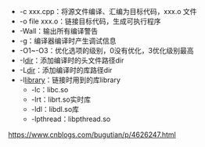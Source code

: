 * -c xxx.cpp：将源文件编译、汇编为目标代码，xxx.o 文件
* -o file xxx.o：链接目标代码，生成可执行程序
* -Wall：输出所有编译警告
* -g：编译器编译时产生调试信息
* -O1~-O3：优化选项的级别，0没有优化，3优化级别最高
* -I<u>dir</u>：添加编译时的头文件路径dir
* -L<u>dir</u>：添加编译时的库路径dir
* -l<u>library</u>：链接时用到的库library
  * -lc：libc.so
  * -lrt：librt.so实时库
  * -ldl：libdl.so库
  * -lpthread：libpthread.so



https://www.cnblogs.com/bugutian/p/4626247.html